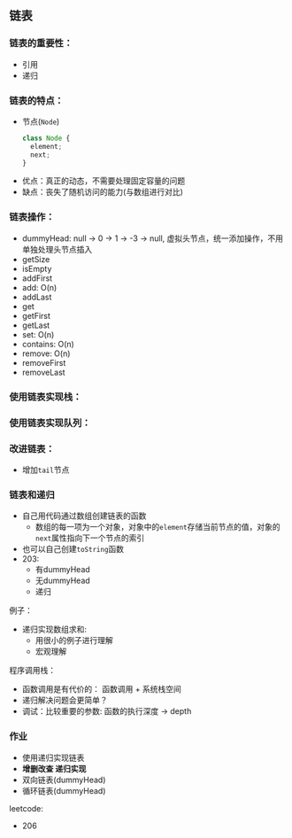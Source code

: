 ## 链表

### 链表的重要性：

* 引用
* 递归

### 链表的特点：

* 节点(`Node`)
  ```js
  class Node {
    element;
    next;
  }
  ```
* 优点：真正的动态，不需要处理固定容量的问题
* 缺点：丧失了随机访问的能力(与数组进行对比)

### 链表操作：

* dummyHead: null -> 0 -> 1 -> -3 -> null, 虚拟头节点，统一添加操作，不用单独处理头节点插入
* getSize
* isEmpty
* addFirst
* add: O(n)
* addLast
* get
* getFirst
* getLast
* set: O(n)
* contains: O(n)
* remove: O(n)
* removeFirst
* removeLast

### 使用链表实现栈：

### 使用链表实现队列：

### 改进链表：

* 增加`tail`节点

### 链表和递归

* 自己用代码通过数组创建链表的函数
  * 数组的每一项为一个对象，对象中的`element`存储当前节点的值，对象的`next`属性指向下一个节点的索引
* 也可以自己创建`toString`函数
* 203:
  * 有dummyHead
  * 无dummyHead
  * 递归

例子：

* 递归实现数组求和:
  * 用很小的例子进行理解
  * 宏观理解

程序调用栈：

* 函数调用是有代价的： 函数调用 + 系统栈空间
* 递归解决问题会更简单？
* 调试：比较重要的参数: 函数的执行深度 -> depth

### 作业

* 使用递归实现链表
* **增删改查 递归实现**
* 双向链表(dummyHead)
* 循环链表(dummyHead)

leetcode:

* 206
